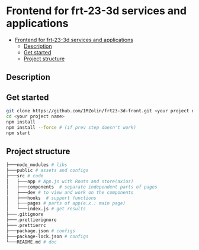 # Frontend for frt-23-3d services and applications

- [Frontend for frt-23-3d services and applications](#frontend-for-frt-23-3d-services-and-applications)
  - [Description](#description)
  - [Get started](#get-started)
  - [Project structure](#project-structure)

## Description

## Get started

```bash
git clone https://github.com/IMZolin/frt23-3d-front.git <your project name>
cd <your project name>
npm install 
npm install --force # (if prev step doesn't work) 
npm start
```

## Project structure

```bash
├───node_modules # libs
├───public # assets and configs
├───src # code
│   ├───app # App.js with Routs and store(axios)
│   ├───components  # separate independent parts of pages
│   ├───dev # to view and work on the components
│   ├───hooks  # support functions 
│   ├───pages # parts of app(e.x.: main page)
│   └───index.js # get results
├───.gitignore
├───.prettierignore
├───.prettierrc
├───package.json # configs 
├───package-lock.json # configs
└───README.md # doc
```
